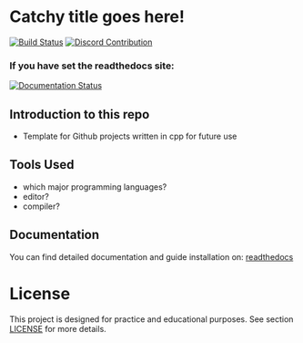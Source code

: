 # Catchy title goes here!

[![Build Status](https://travis-ci.org/atrestis/MasterMind.svg?branch=master)](https://travis-ci.org/atrestis/MasterMind)
[![Discord Contribution](https://img.shields.io/badge/Discord-Contribution-blue.svg?branch=master)](https://discord.gg/36ZDpPY)

### If you have set the readthedocs site:
[![Documentation Status](https://readthedocs.org/projects/atrestismastermind/badge/?version=latest)](http://atrestismastermind.readthedocs.io/en/latest/?badge=latest)

## Introduction to this repo

- Template for Github projects written in cpp for future use

## Tools Used 

- which major programming languages?
- editor?
- compiler? 

## Documentation 

You can find detailed documentation and guide installation on: 
[readthedocs](https://github.com/atrestis/)

# License 

This project is designed for practice and educational purposes.
See section [LICENSE][] for more details. 

[LICENSE]: LICENSE.md


